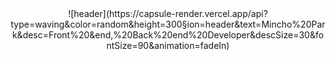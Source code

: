 <div align="center">
![header](https://capsule-render.vercel.app/api?type=waving&color=random&height=300&section=header&text=Mincho%20Park&desc=Front%20&end,%20Back%20end%20Developer&descSize=30&fontSize=90&animation=fadeIn)
</div>
